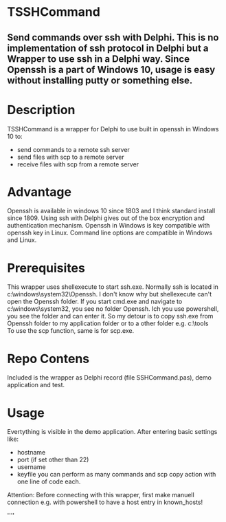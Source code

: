 # TSSHCommand
Send commands over ssh with Delphi. This is no implementation of ssh protocol in Delphi but a Wrapper to use ssh in a Delphi way. Since Openssh is a part of Windows 10, usage is easy without installing putty or something else.
---

# Description
TSSHCommand is a wrapper for Delphi to use built in openssh in Windows 10 to:
- send commands to a remote ssh server
- send files with scp to a remote server
- receive files with scp from a remote server

# Advantage
Openssh is available in windows 10 since 1803 and I think standard install since 1809.
Using ssh with Delphi gives out of the box encryption and authentication mechanism.
Openssh in Windows is key compatible with openssh key in Linux.
Command line options are compatible in Windows and Linux.

# Prerequisites
This wrapper uses shellexecute to start ssh.exe. Normally ssh is located in c:\windows\system32\Openssh\.
I don't know why but shellexecute can't open the Openssh folder. If you start cmd.exe and navigate to c:\windows\system32\, you see no folder Openssh. Ich you use powershell, you see the folder and can enter it.
So my detour is to copy ssh.exe from Openssh folder to my application folder or to a other folder e.g. c:\tools\
To use the scp function, same is for scp.exe.

# Repo Contens 
Included is the wrapper as Delphi record (file SSHCommand.pas), demo application and test.

# Usage
Evertything is visible in the demo application.
After entering basic settings like:
- hostname
- port (if set other than 22)
- username
- keyfile
you can perform as many commands and scp copy action with one line of code each.

Attention: Before connecting with this wrapper, first make manuell connection e.g. with powershell to have a host entry in known_hosts!


''''
